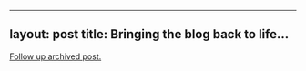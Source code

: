 
---
layout: post
title: Bringing the blog back to life&#8230;
---
[Follow up archived post.](/alex.ciobanu.org/index2fb6.html)